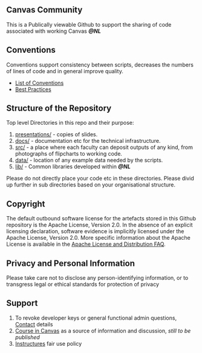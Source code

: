 ## Canvas Community

This is a Publically viewable Github to support the sharing of code associated with working Canvas ***\@NL***


## Conventions

Conventions support consistency between scripts, decreases the numbers of lines of code and in general improve quality.

* [List of Conventions](CONVENTIONS.md)
* [Best Practices](BestPractices.md)


## Structure of the Repository

Top level Directories in this repo and their purpose:

1. [presentations/](presentations/README.md) - copies of slides.
2. [docs/](docs/README.md) - documentation etc for the technical infrastructure.
3. [src/](src/README.md) - a place where each faculty can deposit outputs of any kind, from photographs of flipcharts to working code. 
4. [data/](data/README.md) - location of any example data needed by the scripts.
5. [lib/](lib/README.md) - Common libraries developed within ***\@NL***

Please do not directly place your code etc in these directories. Please divid up further in sub directories based on your organisational structure.

## Copyright

The default outbound software license for the artefacts stored in this Github repository is the Apache License, Version 2.0. In the absence of an explicit licensing declaration, software evidence is implicitly licensed under the Apache License, Version 2.0. More specific information about the Apache License is available in the [Apache License and Distribution FAQ](http://www.apache.org/foundation/license-faq.html).


## Privacy and Personal Information

Please take care not to disclose any person-identifying information, or to transgress legal or ethical standards for protection of privacy


## Support

1. To revoke developer keys or general functional admin questions, [Contact](http://naarcanvas.uva.nl/en/organisation-and-contact/organisation-and-contact.html) details
2. [Course in Canvas](https://canvas.uva.nl/courses/8087) as a source of information and discussion, *still to be published*
3. [Instructures](https://www.canvaslms.com/policies/api-policy) fair use policy

